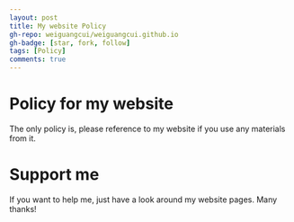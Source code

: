 ```yaml
---
layout: post
title: My website Policy
gh-repo: weiguangcui/weiguangcui.github.io
gh-badge: [star, fork, follow]
tags: [Policy]
comments: true
---
```


# Policy for my website
The only policy is, please reference to my website if you use any materials from it.

# Support me
If you want to help me, just have a look around my website pages. Many thanks!

